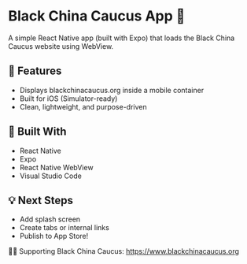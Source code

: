 # Black China Caucus App 📱

A simple React Native app (built with Expo) that loads the Black China Caucus website using WebView.

## 🔨 Features
- Displays blackchinacaucus.org inside a mobile container
- Built for iOS (Simulator-ready)
- Clean, lightweight, and purpose-driven

## 🚀 Built With
- React Native
- Expo
- React Native WebView
- Visual Studio Code

## 💡 Next Steps
- Add splash screen
- Create tabs or internal links
- Publish to App Store!

✊🏽 Supporting Black China Caucus: https://www.blackchinacaucus.org
